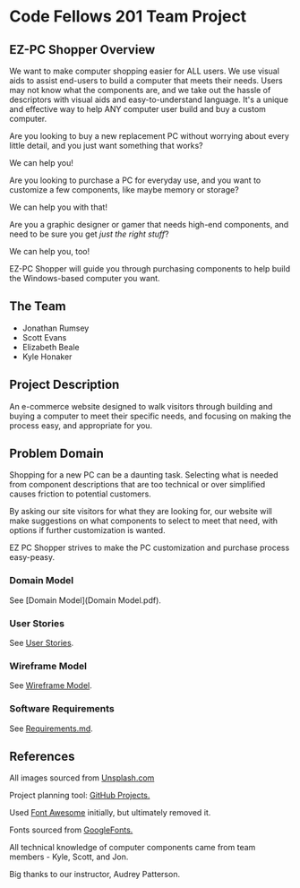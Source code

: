 # Code Fellows 201 Team Project
## EZ-PC Shopper Overview

We want to make computer shopping easier for ALL users. We use visual aids to assist end-users to build a computer that meets their needs. Users may not know what the components are, and we take out the hassle of descriptors with visual aids and easy-to-understand language. It's a unique and effective way to help ANY computer user build and buy a custom computer.

Are you looking to buy a new replacement PC without worrying about every little detail, and you just want something that works?

We can help you!

Are you looking to purchase a PC for everyday use, and you want to customize a few components, like maybe memory or storage?

We can help you with that!

Are you a graphic designer or gamer that needs high-end components, and need to be sure you get *just the right stuff*?

We can help you, too!

EZ-PC Shopper will guide you through purchasing components to help build the Windows-based computer you want.

## The Team

- Jonathan Rumsey
- Scott Evans
- Elizabeth Beale
- Kyle Honaker

## Project Description

An e-commerce website designed to walk visitors through building and buying a computer to meet their specific needs, and focusing on making the process easy, and appropriate for you.

## Problem Domain

Shopping for a new PC can be a daunting task. Selecting what is needed from component descriptions that are too technical or over simplified causes friction to potential customers.  

By asking our site visitors for what they are looking for, our website will make suggestions on what components to select to meet that need, with options if further customization is wanted.

EZ PC Shopper strives to make the PC customization and purchase process easy-peasy.

### Domain Model

See [Domain Model](Domain Model.pdf).  

### User Stories

See [User Stories](EZ-PC%20Shopper%20User%20Stories.pdf).  

### Wireframe Model

See [Wireframe Model](Wireframe%20_%20EZ-PC.pdf).

### Software Requirements

See [Requirements.md](requirements.md).  

## References

All images sourced from [Unsplash.com](unsplash.com)  

Project planning tool: [GitHub Projects.](https://github.com/It-s-not-a-bug-it-s-a-feature/EZ-PC-Shopper/projects/1)

Used [Font Awesome](https://fontawesome.com/) initially, but ultimately removed it.

Fonts sourced from [GoogleFonts.](https://fonts.google.com/)

All technical knowledge of computer components came from team members - Kyle, Scott, and Jon.

Big thanks to our instructor, Audrey Patterson.
